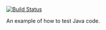 [![Build Status](http://162.243.212.117/api/badges/rbottino/drone-demo-with-java/status.svg)](http://localhost:8000/rbottino/drone-demo-with-java)

An example of how to test Java code.
